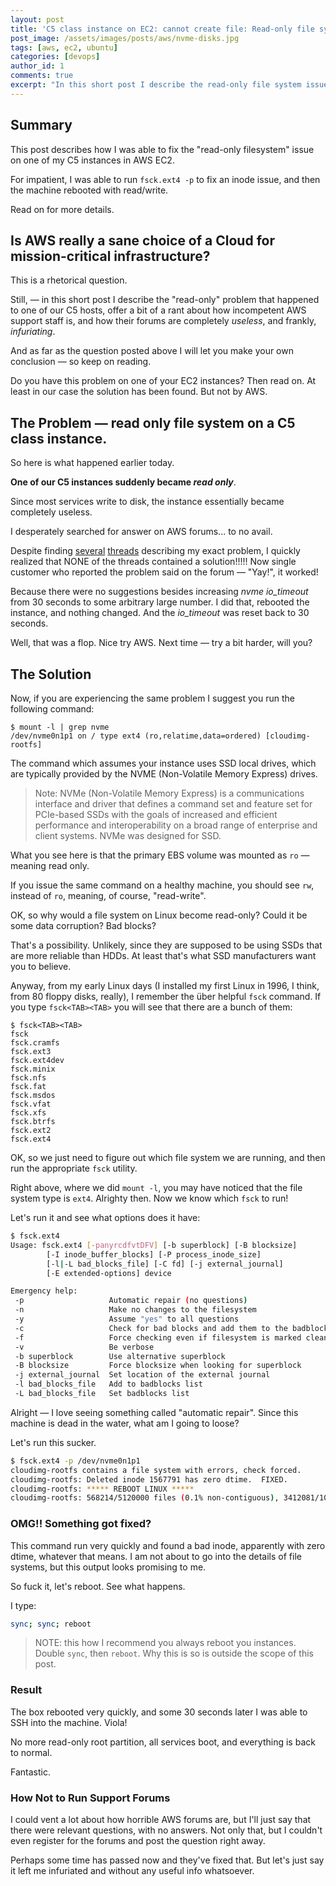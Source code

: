 ```yaml
---
layout: post
title: 'C5 class instance on EC2: cannot create file: Read-only file system'
post_image: /assets/images/posts/aws/nvme-disks.jpg
tags: [aws, ec2, ubuntu]
categories: [devops]
author_id: 1
comments: true
excerpt: "In this short post I describe the read-only file system issue that happened to one of our C5 hosts, and how we fixed it."
---
```


## Summary

<div class="post-summary">

This post describes how I was able to fix the "read-only filesystem" issue on one of my C5 instances in AWS EC2.

For impatient, I was able to run <code>fsck.ext4 -p</code> to fix an inode issue, and then the machine rebooted with read/write.

Read on for more details.

</div>

## Is AWS really a sane choice of a Cloud for mission-critical infrastructure?

This is a rhetorical question.

Still, — in this short post I describe the "read-only" problem that happened to one of our C5 hosts, offer a bit of a rant about how incompetent AWS support staff is, and how their forums are completely _useless_, and frankly, _infuriating_.

And as far as the question posted above I will let you make your own conclusion — so keep on reading.

Do you have this problem on one of your EC2 instances? Then read on. At least in our case the solution has been found. But not by AWS.

## The Problem — read only file system on a C5 class instance.

So here is what happened earlier today.

**One of our C5 instances suddenly became *read only***.

Since most services write to disk, the instance essentially became completely useless.

I desperately searched for answer on AWS forums... to no avail.

Despite finding [several](https://forums.aws.amazon.com/post!post.jspa?forumID=30&threadID=269150&messageID=818393&reply=true) [threads](https://forums.aws.amazon.com/thread.jspa?messageID=818393#818393) describing my exact problem, I quickly realized that NONE of the threads contained a solution!!!!! Now single customer who reported the problem said on the forum — "Yay!", it worked!

Because there were no suggestions besides increasing *nvme* *io_timeout* from 30 seconds to some arbitrary large number. I did that, rebooted the instance, and nothing changed. And the *io_timeout* was reset back to 30 seconds.

Well, that was a flop. Nice try AWS. Next time — try a bit harder, will you?

## The Solution

Now, if you are experiencing the same problem I suggest you run the following command:

```
$ mount -l | grep nvme
/dev/nvme0n1p1 on / type ext4 (ro,relatime,data=ordered) [cloudimg-rootfs]
```

The command which assumes your instance uses SSD local drives, which are typically provided by the NVME (Non-Volatile Memory Express) drives.

> Note: NVMe (Non-Volatile Memory Express) is a communications interface and driver that defines a command set and feature set for PCIe-based SSDs with the goals of increased and efficient performance and interoperability on a broad range of enterprise and client systems. NVMe was designed for SSD.

What you see here is that the primary EBS volume was mounted as `ro` — meaning read only.

If you issue the same command on a healthy machine, you should see `rw`, instead of `ro`, meaning, of course, "read-write".

OK, so why would a file system on Linux become read-only? Could it be some data corruption? Bad blocks?

That's a possibility. Unlikely, since they are supposed to be using SSDs that are more reliable than HDDs. At least that's what SSD manufacturers want you to believe.

Anyway, from my early Linux days (I installed my first Linux in 1996, I think, from 80 floppy disks, really), I remember the über helpful `fsck` command. If you type `fsck<TAB><TAB>` you will see that there are a bunch of them:

```
$ fsck<TAB><TAB>
fsck
fsck.cramfs
fsck.ext3
fsck.ext4dev
fsck.minix
fsck.nfs
fsck.fat
fsck.msdos
fsck.vfat
fsck.xfs
fsck.btrfs
fsck.ext2
fsck.ext4
```

OK, so we just need to figure out which file system we are running, and then run the appropriate `fsck` utility.

Right above, where we did `mount -l`, you may have noticed that the file system type is `ext4`. Alrighty then. Now we know which `fsck` to run!

Let's run it and see what options does it have:

```bash
$ fsck.ext4
Usage: fsck.ext4 [-panyrcdfvtDFV] [-b superblock] [-B blocksize]
		[-I inode_buffer_blocks] [-P process_inode_size]
		[-l|-L bad_blocks_file] [-C fd] [-j external_journal]
		[-E extended-options] device

Emergency help:
 -p                   Automatic repair (no questions)
 -n                   Make no changes to the filesystem
 -y                   Assume "yes" to all questions
 -c                   Check for bad blocks and add them to the badblock list
 -f                   Force checking even if filesystem is marked clean
 -v                   Be verbose
 -b superblock        Use alternative superblock
 -B blocksize         Force blocksize when looking for superblock
 -j external_journal  Set location of the external journal
 -l bad_blocks_file   Add to badblocks list
 -L bad_blocks_file   Set badblocks list
```

Alright — I love seeing something called "automatic repair". Since this machine is dead in the water, what am I going to loose?

Let's run this sucker.

```bash
$ fsck.ext4 -p /dev/nvme0n1p1
cloudimg-rootfs contains a file system with errors, check forced.
cloudimg-rootfs: Deleted inode 1567791 has zero dtime.  FIXED.
cloudimg-rootfs: ***** REBOOT LINUX *****
cloudimg-rootfs: 568214/5120000 files (0.1% non-contiguous), 3412081/10485499 blocks
```

### OMG!! Something got fixed?

This command run very quickly and found a bad inode, apparently with zero dtime, whatever that means. I am not about to go into the details of file systems, but this output looks promising to me.

So fuck it, let's reboot. See what happens.

I type:

```bash
sync; sync; reboot
```

> NOTE: this how I recommend you always reboot you instances. Double `sync`, then `reboot`. Why this is so is outside the scope of this post.


### Result

The box rebooted very quickly, and some 30 seconds later I was able to SSH into the machine. Viola!

No more read-only root partition, all services boot, and everything is back to normal.

Fantastic.

### How Not to Run Support Forums

I could vent a lot about how horrible AWS forums are, but I'll just say that there were relevant questions, with no answers. Not only that, but I couldn't even register for the forums and post the question right away.

Perhaps some time has passed now and they've fixed that. But let's just say it left me infuriated and without any useful info whatsoever.

